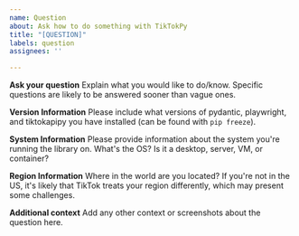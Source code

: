 ```yaml
---
name: Question
about: Ask how to do something with TikTokPy
title: "[QUESTION]"
labels: question
assignees: ''

---
```


**Ask your question**
Explain what you would like to do/know. Specific questions are likely to be answered sooner than vague ones.

**Version Information**
Please include what versions of pydantic, playwright, and tiktokapipy you have installed (can be found with `pip freeze`).

**System Information**
Please provide information about the system you're running the library on. What's the OS? Is it a desktop, server, VM, or container?

**Region Information**
Where in the world are you located? If you're not in the US, it's likely that TikTok treats your region differently, which may present some challenges.

**Additional context**
Add any other context or screenshots about the question here.
